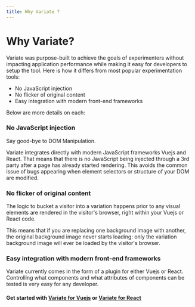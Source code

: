 ```yaml
---
title: Why Variate ?
---
```

 
# Why Variate?
Variate was purpose-built to achieve the goals of experimenters without impacting application performance while making it easy for developers to setup the tool. Here is how it differs from most popular experimentation tools: 
- No JavaScript injection
- No flicker of original content
- Easy integration with modern front-end frameworks

Below are more details on each:

### No JavaScript injection
Say good-bye to DOM Manipulation. 

Variate integrates directly with modern JavaScript frameworks Vuejs and React. That means that there is no JavaScript being injected through a 3rd party after a page has already started rendering. This avoids the common issue of bugs appearing when element selectors or structure of your DOM are modified. 

### No flicker of original content
The logic to bucket a visitor into a variation happens prior to any visual elements are rendered in the visitor's browser, right within your Vuejs or React code. 

This means that if you are replacing one background image with another, the original background image never starts loading: only the variation background image will ever be loaded by the visitor's browser. 

### Easy integration with modern front-end frameworks
Variate currently comes in the form of a plugin for either Vuejs or React. Controlling what components and what attributes of components can be tested is very easy for any developer. 
#### Get started with [Variate for Vuejs](/vue/) or [Variate for React](/react/)